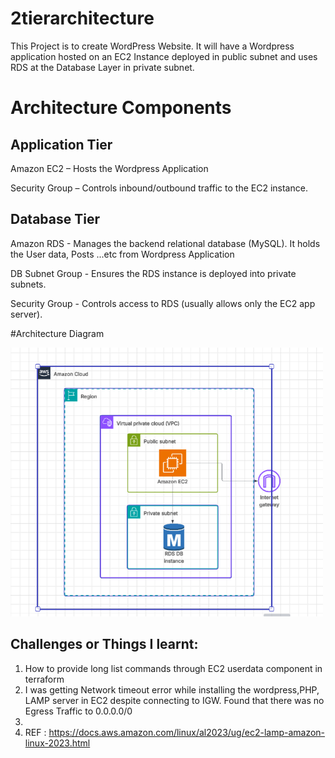 # 2tierarchitecture

This Project is to create WordPress Website. It will have a Wordpress application hosted on an EC2 Instance deployed in public subnet and uses RDS at the Database Layer in private subnet.

# Architecture Components

## Application Tier

Amazon EC2 – Hosts the Wordpress Application

Security Group – Controls inbound/outbound traffic to the EC2 instance.

## Database Tier

Amazon RDS - Manages the backend relational database (MySQL). It holds the User data, Posts ...etc from Wordpress Application

DB Subnet Group - Ensures the RDS instance is deployed into private subnets.

Security Group - Controls access to RDS (usually allows only the EC2 app server).

#Architecture Diagram

<img src="2tierarchitecture.png" alt="Architecture Diagram" width="500"/>

## Challenges or Things I learnt:

1) How to provide long list commands through EC2 userdata component in terraform
2) I was getting Network timeout error while installing the wordpress,PHP, LAMP server in EC2 despite connecting to IGW. Found that there was no Egress Traffic to 0.0.0.0/0
3) 
4) REF : https://docs.aws.amazon.com/linux/al2023/ug/ec2-lamp-amazon-linux-2023.html
